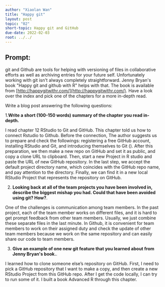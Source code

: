 ```yaml
---
author: "Xiaolan Wan"
title: "Happy git"
layout: post
topic: "02"
short-topic: Happy git and GitHub
due-date: 2022-02-03
root: ../../
---
```


## Prompt:

git and Github are tools for helping with versioning of files in collaborative efforts as well as archiving entries for your future self. 
Unfortunately working with git isn't always completely straightforward. 
Jenny Bryan's book "Happy git and github with R" helps with that. The book is available from [http://happygitwithr.com/](http://happygitwithr.com/). Have a look over the index and pick one of the chapters for a more in-depth read.

Write a blog post answering the following questions: 

1.**Write a short (100-150 words) summary of the chapter you read in-depth.**

I read chapter 12 RStudio to Git and GitHub. This chapter told us how to connect Rstudio to Github.  Before the connection, The author suggests us to prepare and check the followings: registering a free GitHub account, installing RStudio and Git, and introducing themselves to Git (). After this preparation, we then make a new repo on GitHub and set it as public, and copy a clone URL to clipboard. Then,  start a new Project in R studio and paste the URL of new GitHub repository. In the last step, we  accept the default project directory name, which coincides with the GitHub repo name, and pay attention to the directory. Finally, we can find it in a new local RStudio Project that represents the repository on GitHub.


2. **Looking back at all of the team projects you have been involved in, describe the biggest mishap you had. Could that have been avoided using git? How?**.
 
One of the challenges is communication among team members. In the past project, each of the team member works on different files, and it is hard to get prompt feedback from other team members. Usually, we just combine these separate files in the last minute. In Github, it is convenient for team members to work on their assigned duty and check the update of other team members because we work on the same repository and can easily share our code to team members. 

3. **Give an example of one new git feature that you learned about from Jenny Bryan's book.**.

I learned how to clone someone else’s repository on GitHub. First, I need to pick a GitHub repository that I want to make a copy, 
and then create a new RStudio Project from this GitHub repo. After I get the code locally, I can try to run some of it. I built a book Advanced R through this chapter.
